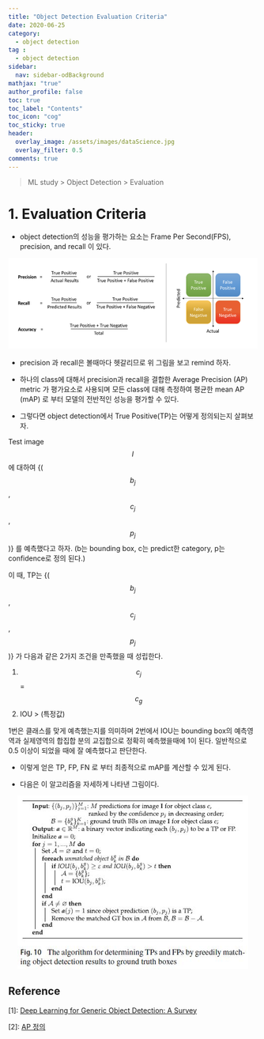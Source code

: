 ```yaml
---
title: "Object Detection Evaluation Criteria"
date: 2020-06-25
category:
  - object detection
tag :
  - object detection
sidebar:
  nav: sidebar-odBackground
mathjax: "true"
author_profile: false
toc: true
toc_label: "Contents"
toc_icon: "cog"
toc_sticky: true
header:
  overlay_image: /assets/images/dataScience.jpg
  overlay_filter: 0.5
comments: true
---
```

<script type="text/javascript" 
src="https://cdn.mathjax.org/mathjax/latest/MathJax.js?config=TeX-AMS_HTML">
</script>

> ML study > Object Detection > Evaluation

# 1. Evaluation Criteria
- object detection의 성능을 평가하는 요소는 Frame Per Second(FPS), precision, and recall 이 있다.

<center><img src="/assets/images/od/precisionRecall.png" ></center>

- precision 과 recall은 볼때마다 헷갈리므로 위 그림을 보고 remind 하자.

- 하나의 class에 대해서 precision과 recall을 결합한 Average Precision (AP) metric 가 평가요소로 사용되며 모든 class에 대해 측정하여 평균한 mean AP (mAP) 로 부터 모델의 전반적인 성능을 평가할 수 있다.

- 그렇다면 object detection에서 True Positive(TP)는 어떻게 정의되는지 살펴보자.

Test image $$I$$ 에 대하여 {($$b_j$$,$$c_j$$,$$p_j$$)} 를 예측했다고 하자. (b는 bounding box, c는 predict한 category, p는 confidence로 정의 된다.)

이 때, TP는 {($$b_j$$,$$c_j$$,$$p_j$$)} 가 다음과 같은 2가지 조건을 만족했을 때 성립한다.

1. $$c_j$$ = $$c_g$$
2. IOU > (특정값)

1번은 클래스를 맞게 예측했는지를 의미하며 2번에서 IOU는 bounding box의 예측영역과 실제영역의 합집합 분의 교집합으로 정확히 예측했을때에 1이 된다. 일반적으로 0.5 이상이 되었을 때에 잘 예측했다고 판단한다.

- 이렇게 얻은 TP, FP, FN 로 부터 최종적으로 mAP를 계산할 수 있게 된다.

- 다음은 이 알고리즘을 자세하게 나타낸 그림이다.

<center><img src="/assets/images/od/survey10.jpg" ></center>



## Reference
\[1]: [Deep Learning for Generic Object Detection: A Survey](https://doi.org/10.1007/s11263-019-01247-4)

\[2]: [AP 정의](https://hyeonnii.tistory.com/284)


<br><br>

